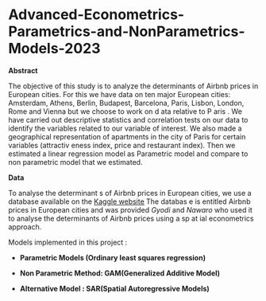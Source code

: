 # Advanced-Econometrics-Parametrics-and-NonParametrics-Models-2023
**Abstract**

The objective of this study is to analyze the determinants of Airbnb prices in European cities. For this we have data on ten major European cities: Amsterdam, Athens, Berlin, Budapest, Barcelona, Paris, Lisbon, London, Rome and Vienna but we choose to work on d ata relative to P aris . We have carried out descriptive statistics and correlation tests on our data to identify the variables related to our variable of interest. We also made a geographical representation of apartments in the city of Paris for certain variables (attractiv eness index, price and restaurant index). Then we estimated a linear regression model as Parametric model and compare to non parametric model that we estimated.

**Data**

To analyse the determinant s of Airbnb prices in European cities, we use a database available on the [Kaggle website](https://www.kaggle.com/datasets/thedevastator/airbnb-prices-in-european-cities) The databas e is entitled Airbnb prices in European cities and was provided *Gyodi* and *Nawaro* who used it to analyse the determinants of Airbnb prices using a sp at ial econometrics approach.

Models implemented in this project : 

 - **Parametric Models (Ordinary least squares regression)**

 - **Non Parametric Method: GAM(Generalized Additive Model)**

 - **Alternative Model : SAR(Spatial Autoregressive Models)**

